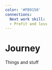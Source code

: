 ```yaml
---
color: '#FB9150'
connections:
  Next work skill:
  - Profit and loss
---
```

# Journey

Things and stuff
